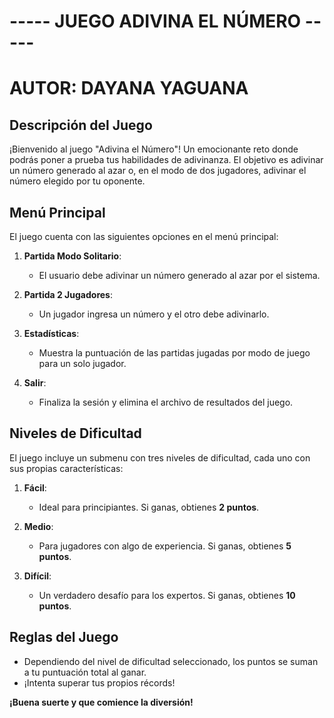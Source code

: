 # ----- JUEGO ADIVINA EL NÚMERO -----
# AUTOR: DAYANA YAGUANA

## Descripción del Juego
¡Bienvenido al juego "Adivina el Número"! Un emocionante reto donde podrás poner a prueba tus habilidades de adivinanza. 
El objetivo es adivinar un número generado al azar o, en el modo de dos jugadores, adivinar el número elegido por tu oponente.

## Menú Principal
El juego cuenta con las siguientes opciones en el menú principal:

1. **Partida Modo Solitario**: 
   - El usuario debe adivinar un número generado al azar por el sistema.
   
2. **Partida 2 Jugadores**: 
   - Un jugador ingresa un número y el otro debe adivinarlo.
   
3. **Estadísticas**: 
   - Muestra la puntuación de las partidas jugadas por modo de juego para un solo jugador.
   
4. **Salir**: 
   - Finaliza la sesión y elimina el archivo de resultados del juego.

## Niveles de Dificultad
El juego incluye un submenu con tres niveles de dificultad, cada uno con sus propias características:

1. **Fácil**: 
   - Ideal para principiantes. Si ganas, obtienes **2 puntos**.
   
2. **Medio**: 
   - Para jugadores con algo de experiencia. Si ganas, obtienes **5 puntos**.
   
3. **Difícil**: 
   - Un verdadero desafío para los expertos. Si ganas, obtienes **10 puntos**.

## Reglas del Juego
- Dependiendo del nivel de dificultad seleccionado, los puntos se suman a tu puntuación total al ganar.
- ¡Intenta superar tus propios récords!

**¡Buena suerte y que comience la diversión!**

